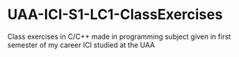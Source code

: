 # UAA-ICI-S1-LC1-ClassExercises
Class exercises in C/C++ made in programming subject given in first semester of my career ICI studied at the UAA
